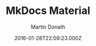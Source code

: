 ---
title: MkDocs Material
github: https://github.com/squidfunk/mkdocs-material
demo: https://squidfunk.github.io/mkdocs-material/
author: Martin Donath
ssg:
  - MkDocs
cms:
  - Markdown
date: 2016-01-28T22:09:23.000Z
description: A Material Design theme for MkDocs
draft: true
publish_date: '2016-01-28T22:09:23Z'
github_star: 12016
github_fork: 2657
update_date: '2022-12-12T09:42:52Z'
---